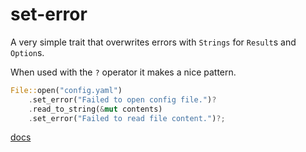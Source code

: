 # set-error

A very simple trait that overwrites errors with `Strings` for `Result`s and `Option`s.

When used with the `?` operator it makes a nice pattern.

```rust
File::open("config.yaml")
    .set_error("Failed to open config file.")?
    .read_to_string(&mut contents)
    .set_error("Failed to read file content.")?;
```

[docs](https://docs.rs/set-error/)